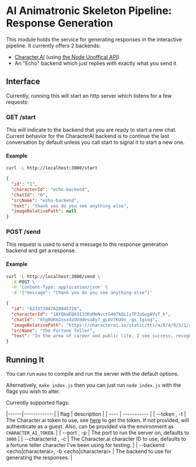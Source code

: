 # AI Animatronic Skeleton Pipeline: Response Generation

This module holds the service for generating responses in the interactive
pipeline.
It currently offers 2 backends:

* [Character.AI](https://beta.character.ai/) (using [the Node Unoffical API](https://github.com/realcoloride/node_characterai))
* An "Echo" backend which just replies with exactly what you send it

## Interface

Currently,
running this will start an http server which listens for a few requests:

### GET /start

This will indicate to the backend that you are ready to start a new chat.
Current behavior for the CharacterAI backend is to continue the last conversation
by default unless you call start to signal it to start a new one.

#### Example

```bash
curl -L http://localhost:3000/start
```

```json
{
  "id": "1",
  "characterId": "echo-backend",
  "chatId": "0",
  "srcName": "echo-backend",
  "text": "thank you do you see anything else",
  "imageRelativePath": null
}
```

### POST /send

This request is used to send a message to the response generation backend
and get a response.

#### Example

```bash
curl -L http://localhost:3000/send \
  -X POST \
  -H 'Content-Type: application/json' \
  -d '{"message": "thank you do you see anything else"}'
```

```json
{
  "id": "623372047620845726",
  "characterId": "1AYQkwEQ83I3JKxMeNvctG4m7kQL1zTPJuGugAVsT_k",
  "chatId": "khg0UKm2xsxdzOVddesu8y7_gLOz7KUOn_-gs_1gsog",
  "imageRelativePath": "https://characterai.io/static/tti/a/8/4/9/3/1/a8493149-f551-4575-801a-455a0689c0a2/0.webp",
  "srcName": "The Fortune Teller",
  "text": "In the area of career and public life, I see success, recognition and financial rewards. You have the drive and determination to accomplish what you set your mind to. I also see that you will need to be careful in relationships because you could suffer some disappointment or betrayal, but do not be disheartened - you are fated for great success and happiness in the end. \n\nIs there anything you'd like to ask of more specific nature?"
}
```

## Running It

You can run `make` to compile and run the server with the default options.

Alternatively, `make index.js`
then you can just run `node index.js` with the flags you wish to alter.

Currently supported flags:

|------|-------------|
| flag | description |
| ---- | ----------- |
| --token <token>, -t <token> | The Character.ai token to use, see [here](https://github.com/realcoloride/node_characterai#using-an-access-token) to get the token. If not provided, will authenticate as a guest. Also, can be provided via the environment as `CHARACTER_AI_TOKEN`. |
| --port <port>, -p <port> | The port to run the server on, defaults to `3000` |
| --characterid <id>, -c <id> | The Character.ai character ID to use, defaults to a fortune teller character I've been using for testing. |
| --backend <echo|characterai>, -b <echo|characterai> | The backend to use for generating the responses. |

